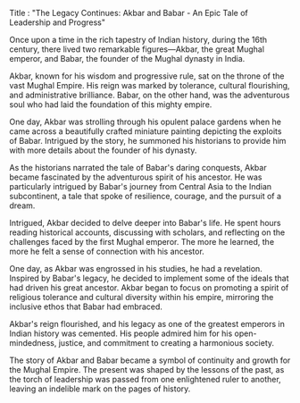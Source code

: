 Title : "The Legacy Continues: Akbar and Babar - An Epic Tale of Leadership and Progress"

Once upon a time in the rich tapestry of Indian history, during the 16th century, there lived two remarkable figures—Akbar, the great Mughal emperor, and Babar, the founder of the Mughal dynasty in India.

Akbar, known for his wisdom and progressive rule, sat on the throne of the vast Mughal Empire. His reign was marked by tolerance, cultural flourishing, and administrative brilliance. Babar, on the other hand, was the adventurous soul who had laid the foundation of this mighty empire.

One day, Akbar was strolling through his opulent palace gardens when he came across a beautifully crafted miniature painting depicting the exploits of Babar. Intrigued by the story, he summoned his historians to provide him with more details about the founder of his dynasty.

As the historians narrated the tale of Babar's daring conquests, Akbar became fascinated by the adventurous spirit of his ancestor. He was particularly intrigued by Babar's journey from Central Asia to the Indian subcontinent, a tale that spoke of resilience, courage, and the pursuit of a dream.

Intrigued, Akbar decided to delve deeper into Babar's life. He spent hours reading historical accounts, discussing with scholars, and reflecting on the challenges faced by the first Mughal emperor. The more he learned, the more he felt a sense of connection with his ancestor.

One day, as Akbar was engrossed in his studies, he had a revelation. Inspired by Babar's legacy, he decided to implement some of the ideals that had driven his great ancestor. Akbar began to focus on promoting a spirit of religious tolerance and cultural diversity within his empire, mirroring the inclusive ethos that Babar had embraced.

Akbar's reign flourished, and his legacy as one of the greatest emperors in Indian history was cemented. His people admired him for his open-mindedness, justice, and commitment to creating a harmonious society.

The story of Akbar and Babar became a symbol of continuity and growth for the Mughal Empire. The present was shaped by the lessons of the past, as the torch of leadership was passed from one enlightened ruler to another, leaving an indelible mark on the pages of history.

